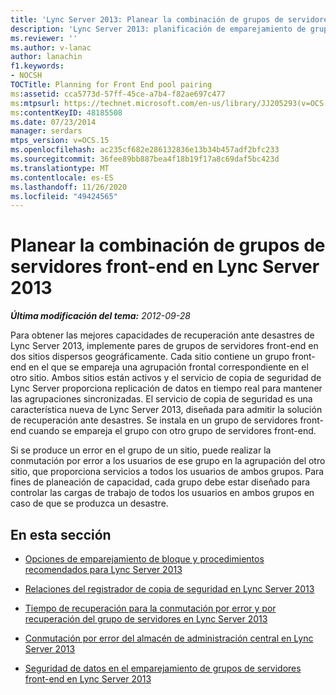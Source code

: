 ```yaml
---
title: 'Lync Server 2013: Planear la combinación de grupos de servidores front-end'
description: 'Lync Server 2013: planificación de emparejamiento de grupos de servidores front-end.'
ms.reviewer: ''
ms.author: v-lanac
author: lanachin
f1.keywords:
- NOCSH
TOCTitle: Planning for Front End pool pairing
ms:assetid: cca5773d-57ff-45ce-a7b4-f82ae697c477
ms:mtpsurl: https://technet.microsoft.com/en-us/library/JJ205293(v=OCS.15)
ms:contentKeyID: 48185508
ms.date: 07/23/2014
manager: serdars
mtps_version: v=OCS.15
ms.openlocfilehash: ac235cf682e286132836e13b34b457adf2bfc233
ms.sourcegitcommit: 36fee89bb887bea4f18b19f17a8c69daf5bc423d
ms.translationtype: MT
ms.contentlocale: es-ES
ms.lasthandoff: 11/26/2020
ms.locfileid: "49424565"
---
```

# <a name="planning-for-front-end-pool-pairing-in-lync-server-2013"></a>Planear la combinación de grupos de servidores front-end en Lync Server 2013

<div data-xmlns="http://www.w3.org/1999/xhtml">

<div class="topic" data-xmlns="http://www.w3.org/1999/xhtml" data-msxsl="urn:schemas-microsoft-com:xslt" data-cs="https://msdn.microsoft.com/">

<div data-asp="https://msdn2.microsoft.com/asp">



</div>

<div id="mainSection">

<div id="mainBody">

<span> </span>

_**Última modificación del tema:** 2012-09-28_

Para obtener las mejores capacidades de recuperación ante desastres de Lync Server 2013, implemente pares de grupos de servidores front-end en dos sitios dispersos geográficamente. Cada sitio contiene un grupo front-end en el que se empareja una agrupación frontal correspondiente en el otro sitio. Ambos sitios están activos y el servicio de copia de seguridad de Lync Server proporciona replicación de datos en tiempo real para mantener las agrupaciones sincronizadas. El servicio de copia de seguridad es una característica nueva de Lync Server 2013, diseñada para admitir la solución de recuperación ante desastres. Se instala en un grupo de servidores front-end cuando se empareja el grupo con otro grupo de servidores front-end.

Si se produce un error en el grupo de un sitio, puede realizar la conmutación por error a los usuarios de ese grupo en la agrupación del otro sitio, que proporciona servicios a todos los usuarios de ambos grupos. Para fines de planeación de capacidad, cada grupo debe estar diseñado para controlar las cargas de trabajo de todos los usuarios en ambos grupos en caso de que se produzca un desastre.

<div>

## <a name="in-this-section"></a>En esta sección

  - [Opciones de emparejamiento de bloque y procedimientos recomendados para Lync Server 2013](lync-server-2013-supported-pool-pairing-options-and-best-practices.md)

  - [Relaciones del registrador de copia de seguridad en Lync Server 2013](lync-server-2013-backup-registrar-relationships.md)

  - [Tiempo de recuperación para la conmutación por error y por recuperación del grupo de servidores en Lync Server 2013](lync-server-2013-recovery-time-for-pool-failover-and-pool-failback.md)

  - [Conmutación por error del almacén de administración central en Lync Server 2013](lync-server-2013-central-management-store-failover.md)

  - [Seguridad de datos en el emparejamiento de grupos de servidores front-end en Lync Server 2013](lync-server-2013-front-end-pool-pairing-data-security.md)

</div>

</div>

<span> </span>

</div>

</div>

</div>

